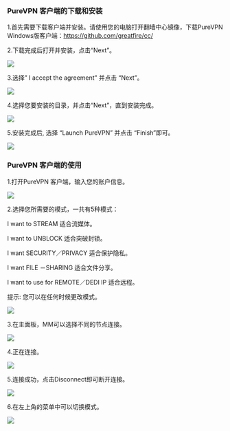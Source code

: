 <h3>PureVPN 客户端的下载和安装</h3>
<p>1.首先需要下载客户端并安装。请使用您的电脑打开翻墙中心镜像，下载PureVPN Windows版客户端：<a href="https://github.com/greatfire/cc/"
		target="_blank">https://github.com/greatfire/cc/</a></p>
<p>2.下载完成后打开并安装，点击“Next”。</p>
<p>
	<img src="https://raw.githubusercontent.com/greatfire/cc/master/z/img/guides/image10.png">
</p>
<p>3.选择” I accept the agreement” 并点击 “Next”。</p>
<p>
	<img src="https://raw.githubusercontent.com/greatfire/cc/master/z/img/guides/image36.png">
</p>
<p>4.选择您要安装的目录，并点击“Next”，直到安装完成。</p>
<p>
	<img src="https://raw.githubusercontent.com/greatfire/cc/master/z/img/guides/image29.png">
</p>
<p>5.安装完成后, 选择 “Launch PureVPN” 并点击 “Finish”即可。</p>
<p>
	<img src="https://raw.githubusercontent.com/greatfire/cc/master/z/img/guides/image53.png">
</p>
<h3>PureVPN 客户端的使用</h3>
<p>1.打开PureVPN 客户端，输入您的账户信息。</p>
<p>
	<img src="https://raw.githubusercontent.com/greatfire/cc/master/z/img/guides/image37.png">
</p>
<p>2.选择您所需要的模式，一共有5种模式：</p>
<p>I want to STREAM 适合流媒体。</p>
<p>I want to UNBLOCK 适合突破封锁。</p>
<p>I want SECURITY／PRIVACY 适合保护隐私。</p>
<p>I want FILE －SHARING 适合文件分享。</p>
<p>I want to use for REMOTE／DEDI IP 适合远程。</p>
<p>提示: 您可以在任何时候更改模式。</p>
<p>
	<img src="https://raw.githubusercontent.com/greatfire/cc/master/z/img/guides/image41.png">
</p>
<p>3.在主面板，MM可以选择不同的节点连接。</p>
<p>
	<img src="https://raw.githubusercontent.com/greatfire/cc/master/z/img/guides/image05.png">
</p>
<p>4.正在连接。</p>
<p>
	<img src="https://raw.githubusercontent.com/greatfire/cc/master/z/img/guides/image42.png">
</p>
<p>5.连接成功，点击Disconnect即可断开连接。</p>
<p>
	<img src="https://raw.githubusercontent.com/greatfire/cc/master/z/img/guides/image07.png">
</p>
<p>
6.在左上角的菜单中可以切换模式。
<p>
<img src="https://raw.githubusercontent.com/greatfire/cc/master/z/img/guides/image15.png">
<p>
</p>
